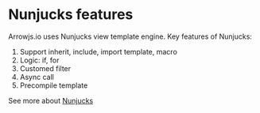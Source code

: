 Nunjucks features
==================
Arrowjs.io uses Nunjucks view template engine.
Key features of Nunjucks:

1. Support inherit, include, import template, macro
2. Logic: if, for
3. Customed filter
4. Async call
5. Precompile template

See more about [Nunjucks](https://mozilla.github.io/nunjucks/)


